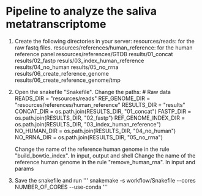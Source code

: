 # Pipeline to analyze the saliva metatranscriptome

1. Create the following directories in your server:
    resources/reads: for the raw fastq files.
    resources/references/human_reference: for the human reference panel
    resources/references/GTDB
    results/01_concat
    results/02_fastp
    resuls/03_index_human_reference
    results/04_no_human
    results/05_no_rrna 
    results/06_create_reference_genome
    results/06_create_reference_genome/tmp
   
2. Open the snakefile "Snakefile".
    Change the paths:
       # Raw data
        READS_DIR = "resources/reads"
        REF_GENOME_DIR = "resources/references/human_reference"
        RESULTS_DIR = "results"
        CONCAT_DIR = os.path.join(RESULTS_DIR, "01_concat")
        FASTP_DIR = os.path.join(RESULTS_DIR, "02_fastp")
        REF_GENOME_INDEX_DIR = os.path.join(RESULTS_DIR, "03_index_human_reference")
        NO_HUMAN_DIR = os.path.join(RESULTS_DIR, "04_no_human")
        NO_RRNA_DIR = os.path.join(RESULTS_DIR, "05_no_rrna")

     Change the name of the reference human genome in the rule "build_bowtie_index". In input, output and shell
     Change the name of the reference human genome in the rule "remove_human_rna". In input and params

 3. Save the snakefile and run
   '''
  snakemake -s workflow/Snakefile --cores NUMBER_OF_CORES --use-conda
   '''
